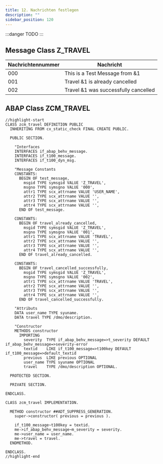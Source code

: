 ```yaml
---
title: 12. Nachrichten festlegen
description: ""
sidebar_position: 120
---
```


:::danger TODO
:::

## Message Class Z_TRAVEL

| Nachrichtennummer | Nachricht                            |
| ----------------- | ------------------------------------ |
| 000               | This is a Test Message from &1       |
| 001               | Travel &1 is already cancelled       |
| 002               | Travel &1 was successfully cancelled |

## ABAP Class ZCM_TRAVEL

```abap title="ZCM_TRAVEL.abap" showLineNumbers
//highlight-start
CLASS zcm_travel DEFINITION PUBLIC
  INHERITING FROM cx_static_check FINAL CREATE PUBLIC.

  PUBLIC SECTION.

    "Interfaces
    INTERFACES if_abap_behv_message.
    INTERFACES if_t100_message.
    INTERFACES if_t100_dyn_msg.

    "Message Constants
    CONSTANTS:
      BEGIN OF test_message,
        msgid TYPE symsgid VALUE 'Z_TRAVEL',
        msgno TYPE symsgno VALUE '000',
        attr1 TYPE scx_attrname VALUE 'USER_NAME',
        attr2 TYPE scx_attrname VALUE '',
        attr3 TYPE scx_attrname VALUE '',
        attr4 TYPE scx_attrname VALUE '',
      END OF test_message.

    CONSTANTS:
      BEGIN OF travel_already_cancelled,
        msgid TYPE symsgid VALUE 'Z_TRAVEL',
        msgno TYPE symsgno VALUE '001',
        attr1 TYPE scx_attrname VALUE 'TRAVEL',
        attr2 TYPE scx_attrname VALUE '',
        attr3 TYPE scx_attrname VALUE '',
        attr4 TYPE scx_attrname VALUE '',
      END OF travel_already_cancelled.

    CONSTANTS:
      BEGIN OF travel_cancelled_successfully,
        msgid TYPE symsgid VALUE 'Z_TRAVEL',
        msgno TYPE symsgno VALUE '002',
        attr1 TYPE scx_attrname VALUE 'TRAVEL',
        attr2 TYPE scx_attrname VALUE '',
        attr3 TYPE scx_attrname VALUE '',
        attr4 TYPE scx_attrname VALUE '',
      END OF travel_cancelled_successfully.

    "Attributs
    DATA user_name TYPE syuname.
    DATA travel TYPE /dmo/description.

    "Constructor
    METHODS constructor
      IMPORTING
        severity  TYPE if_abap_behv_message=>t_severity DEFAULT if_abap_behv_message=>severity-error
        textid    LIKE if_t100_message=>t100key DEFAULT if_t100_message=>default_textid
        previous  LIKE previous OPTIONAL
        user_name TYPE syuname OPTIONAL
        travel    TYPE /dmo/description OPTIONAL.

  PROTECTED SECTION.

  PRIVATE SECTION.

ENDCLASS.

CLASS zcm_travel IMPLEMENTATION.

  METHOD constructor ##ADT_SUPPRESS_GENERATION.
    super->constructor( previous = previous ).

    if_t100_message~t100key = textid.
    me->if_abap_behv_message~m_severity = severity.
    me->user_name = user_name.
    me->travel = travel.
  ENDMETHOD.

ENDCLASS.
//highlight-end
```
